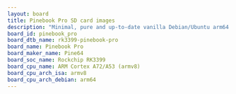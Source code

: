 ```yaml
---
layout: board
title: Pinebook Pro SD card images
description: "Minimal, pure and up-to-date vanilla Debian/Ubuntu arm64 SD card images for Pinebook Pro by Pine64, SoC: Rockchip RK3399, CPU ISA: armv8"
board_id: pinebook_pro
board_dtb_name: rk3399-pinebook-pro
board_name: Pinebook Pro
board_maker_name: Pine64
board_soc_name: Rockchip RK3399
board_cpu_name: ARM Cortex A72/A53 (armv8)
board_cpu_arch_isa: armv8
board_cpu_arch_debian: arm64
---
```

